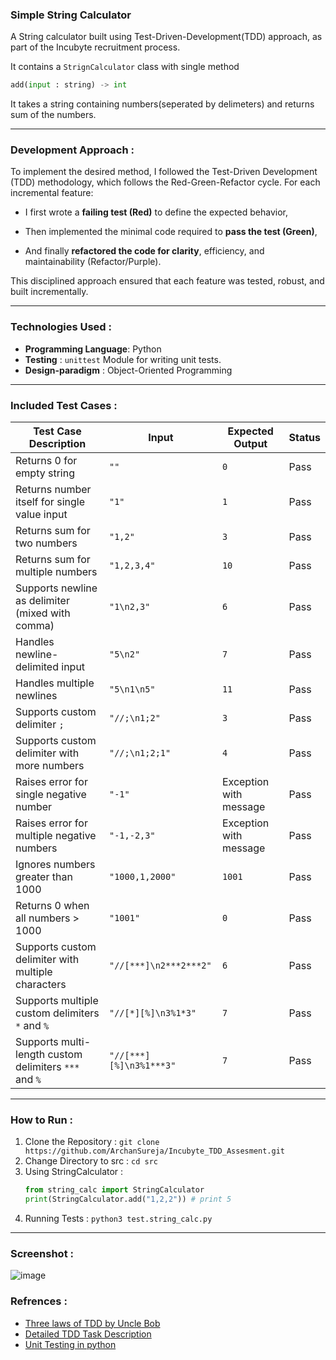 ### Simple String Calculator 

A String calculator built using Test-Driven-Development(TDD) approach, as part of the Incubyte recruitment process.

It contains a  ```StrignCalculator``` class with single method 
```python
add(input : string) -> int 
```
 It takes a string containing numbers(seperated by delimeters) and returns sum of the numbers.

------------------------------------------------------------------------

### Development Approach :  

To implement the desired method, I followed the Test-Driven Development (TDD) methodology, which follows the Red-Green-Refactor cycle. For each incremental feature:

- I first wrote a **failing test (Red)** to define the expected behavior,

- Then implemented the minimal code required to **pass the test (Green)**,

- And finally **refactored the code for clarity**, efficiency, and maintainability (Refactor/Purple).

This disciplined approach ensured that each feature was tested, robust, and built incrementally.

-------------------------------------------------------------------------------------------------------------------------------------------------------------------------

### Technologies Used : 
 - **Programming Language**: Python
 - **Testing** : ```unittest``` Module for writing unit tests.
 - **Design-paradigm** : Object-Oriented Programming

-----------------------------------------------------------------------------------------------------------------------------------------------------------------------

### Included Test Cases : 

| Test Case Description                                      | Input                         | Expected Output              | Status |
|------------------------------------------------------------|-------------------------------|------------------------------|--------|
| Returns 0 for empty string                                 | `""`                          | `0`                          |  Pass |
| Returns number itself for single value input               | `"1"`                         | `1`                          | Pass |
| Returns sum for two numbers                                | `"1,2"`                       | `3`                          | Pass |
| Returns sum for multiple numbers                           | `"1,2,3,4"`                   | `10`                         | Pass |
| Supports newline as delimiter (mixed with comma)           | `"1\n2,3"`                    | `6`                          | Pass |
| Handles newline-delimited input                            | `"5\n2"`                      | `7`                          | Pass |
| Handles multiple newlines                                  | `"5\n1\n5"`                   | `11`                         | Pass |
| Supports custom delimiter `;`                              | `"//;\n1;2"`                  | `3`                          | Pass |
| Supports custom delimiter with more numbers                | `"//;\n1;2;1"`                | `4`                          | Pass |
| Raises error for single negative number                    | `"-1"`                        | Exception with message       | Pass |
| Raises error for multiple negative numbers                 | `"-1,-2,3"`                   | Exception with message       | Pass |
| Ignores numbers greater than 1000                          | `"1000,1,2000"`               | `1001`                       | Pass |
| Returns 0 when all numbers > 1000                          | `"1001"`                      | `0`                          | Pass |
| Supports custom delimiter with multiple characters         | `"//[***]\n2***2***2"`        | `6`                          | Pass |
| Supports multiple custom delimiters `*` and `%`            | `"//[*][%]\n3%1*3"`           | `7`                          | Pass |
| Supports multi-length custom delimiters `***` and `%`      | `"//[***][%]\n3%1***3"`       | `7`                          | Pass |

-------------------------------------------------------------------------------------------------------------------------------------------------

### How to Run :
1. Clone the Repository : ```git clone https://github.com/ArchanSureja/Incubyte_TDD_Assesment.git```
2. Change Directory to src : ```cd src```
3. Using StringCalculator :
     ```python
     from string_calc import StringCalculator
     print(StringCalculator.add("1,2,2")) # print 5 
     ```
4. Running Tests : ```python3 test.string_calc.py```
-------------------------------------------------------------------------------------------------------------------------------------------------
### Screenshot :

![image](https://github.com/user-attachments/assets/3aeb23ee-ae2b-4f7a-9344-26dba1416e41)

### Refrences : 
- [Three laws of TDD by Uncle Bob](https://www.youtube.com/watch?v=qkblc5WRn-U)
- [Detailed TDD Task Description](https://osherove.com/tdd-kata-1/)
- [Unit Testing in python](https://www.freecodecamp.org/news/an-introduction-to-testing-in-python/) 




